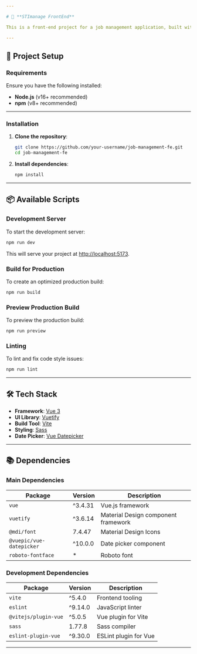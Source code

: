 ```yaml
---

# 📝 **STImanage FrontEnd**

This is a front-end project for a job management application, built with **Vue 3** and **Vuetify** using **Vite** as the build tool.

---
```


## 🚀 **Project Setup**

### **Requirements**

Ensure you have the following installed:

- **Node.js** (v16+ recommended)
- **npm** (v8+ recommended)

---

### **Installation**

1. **Clone the repository**:

   ```bash
   git clone https://github.com/your-username/job-management-fe.git
   cd job-management-fe
   ```

2. **Install dependencies**:

   ```bash
   npm install
   ```

---

## 📦 **Available Scripts**

### **Development Server**

To start the development server:

```bash
npm run dev
```

This will serve your project at [http://localhost:5173](http://localhost:5173).

### **Build for Production**

To create an optimized production build:

```bash
npm run build
```

### **Preview Production Build**

To preview the production build:

```bash
npm run preview
```

### **Linting**

To lint and fix code style issues:

```bash
npm run lint
```

---

## 🛠️ **Tech Stack**

- **Framework**: [Vue 3](https://vuejs.org/)
- **UI Library**: [Vuetify](https://vuetifyjs.com/)
- **Build Tool**: [Vite](https://vitejs.dev/)
- **Styling**: [Sass](https://sass-lang.com/)
- **Date Picker**: [Vue Datepicker](https://vue3datepicker.com/)

---

## 📚 **Dependencies**

### **Main Dependencies**

| Package                     | Version    | Description                           |
|------------------------------|------------|---------------------------------------|
| `vue`                       | ^3.4.31    | Vue.js framework                      |
| `vuetify`                   | ^3.6.14    | Material Design component framework   |
| `@mdi/font`                 | 7.4.47     | Material Design Icons                 |
| `@vuepic/vue-datepicker`    | ^10.0.0    | Date picker component                 |
| `roboto-fontface`           | *          | Roboto font                           |

### **Development Dependencies**

| Package                     | Version    | Description                           |
|------------------------------|------------|---------------------------------------|
| `vite`                      | ^5.4.0     | Frontend tooling                      |
| `eslint`                    | ^9.14.0    | JavaScript linter                     |
| `@vitejs/plugin-vue`        | ^5.0.5     | Vue plugin for Vite                   |
| `sass`                      | 1.77.8     | Sass compiler                         |
| `eslint-plugin-vue`         | ^9.30.0    | ESLint plugin for Vue                 |

---


